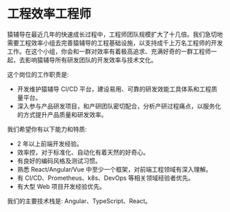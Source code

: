 # 工程效率工程师

猿辅导在最近几年的快速成长过程中，工程师团队规模扩大了十几倍。我们急切地需要工程效率小组去完善猿辅导的工程基础设施，以支持成千上万名工程师的开发工作。在这个小组，你会和一群对效率有着极高追求、充满好奇的一群工程师一起，去影响猿辅导所有研发团队的开发效率与技术文化。

这个岗位的工作职责是:

* 开发维护猿辅导 CI/CD 平台，建设易用、可靠的研发效能工具体系和工程质量平台。
* 深入参与产品研发项目，和产研团队密切配合，分析产研过程痛点，以服务化的方式提升产品质量和研发效率。

我们希望你有以下能力和特质:
* 2 年以上前端开发经验。
* 效率控，对于标准化、自动化有着天然的好奇心。
* 有良好的编码风格及测试习惯。
* 熟悉 React/Angular/Vue 中至少一个框架，对前端工程领域有深入理解。
* 有 CI/CD、Prometheus、k8s、DevOps 等相关领域经验者优先。
* 有大型 Web 项目开发经验优先。

我们的主要技术栈是: Angular、TypeScript、React。

